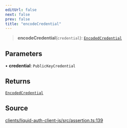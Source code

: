 ```yaml
---
editUrl: false
next: false
prev: false
title: "encodeCredential"
---
```


> **encodeCredential**(`credential`): [`EncodedCredential`](/reference/typescript/auth/assertion/type-aliases/encodedcredential/)

## Parameters

• **credential**: `PublicKeyCredential`

## Returns

[`EncodedCredential`](/reference/typescript/auth/assertion/type-aliases/encodedcredential/)

## Source

[clients/liquid-auth-client-js/src/assertion.ts:139](https://github.com/algorandfoundation/liquid-auth/blob/10c59840d062554c79d275cbb41957b40edae1ed/clients/liquid-auth-client-js/src/assertion.ts#L139)
